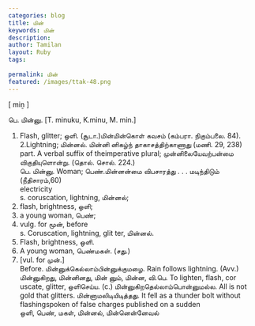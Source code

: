 ```yaml
---
categories: blog
title: மின்
keywords: மின்
description: 
author: Tamilan
layout: Ruby
tags: 
 
permalink: மின்
featured: /images/ttak-48.png
---
```

  
[ miṉ ]  
  
பெ. மின்னு. [T. minuku, K.minu, M. min.]  
1. Flash, glitter; ஒளி. (சூடா.)மின்மின்கொள் கவசம் (கம்பரா. நிகும்பலை. 84). 2.Lightning; மின்னல். மின்னி னிகழ்ந் தாகாசத்திற்காணாது (மணி. 29, 238)  
part. A verbal suffix of theimperative plural; முன்னிலையேவற்பன்மை விகுதியுளொன்று. (தொல். சொல். 224.)  
பெ. மின்னு. Woman; பெண்.மின்னன்மை விபசாரத்து . . . மடிந்திடும் (நீதிசாரம்,60)  
electricity  
s. coruscation, lightning, மின்னல்;   
2. flash, brightness, ஒளி;   
3. a young woman, பெண்;   
4. vulg. for மூன், before  
s. Coruscation, lightning, glit ter, மின்னல்.   
2. Flash, brightness, ஒளி.   
3. A young woman, பெண்மகள். (சது.)   
4. [vul. for முன்.]  
Before. மின்னுக்கெல்லாம்பின்னுக்குமழை. Rain follows lightning. (Avv.)  
மின்னுகிறது, மின்னினது, மின் னும், மின்ன, வி.பெ. To lighten, flash, cor uscate, glitter, ஒளிசெய்ய. (c.) மின்னுகிறதெல்லாம்பொன்னுமல்ல. All is not gold that glitters. மின்னாமலிடியிடித்தது. It fell as a thunder bolt without flashingspoken of false charges published on a sudden  
ஒளி, பெண், மகள், மின்னல், மின்னென்னேவல்